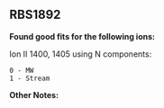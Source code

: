 ## RBS1892
**Found good fits for the following ions:**

Ion II 1400, 1405 using N components:
```
0 - MW
1 - Stream
```


**Other Notes:**

